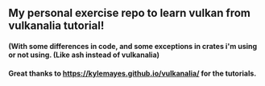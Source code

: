 ## My personal exercise repo to learn vulkan from vulkanalia tutorial!  
#### (With some differences in code, and some exceptions in crates i'm using or not using. (Like ash instead of vulkanalia)  
#### Great thanks to https://kylemayes.github.io/vulkanalia/ for the tutorials.
